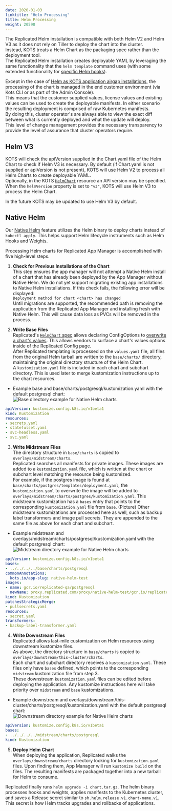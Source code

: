 ```yaml
---
date: 2020-01-03
linktitle: "Helm Processing"
title: Helm Processing
weight: 20590
---
```


The Replicated Helm installation is compatible with both Helm V2 and Helm V3 as it does not rely on Tiller to deploy the chart into the cluster.  
Instead, KOTS treats a Helm Chart as the packaging spec rather than the deployment tool.  
The Replicated Helm installation creates deployable YAML by leveraging the same functionality that the `helm template` command uses (with some extended functionality for [specific Helm hooks](/vendor/packaging/cleaning-up-jobs/#helm-charts)).

Except in the case of [Helm as KOTS application airgap installations](/vendor/helm/helm-airgap-builder), the processing of the chart is managed in the end customer environment (via Kots CLI or as part of the Admin Console).  
This means that the customer supplied values, license values and existing values can be used to create the deployable manifests. In either scenario the resulting deployment is comprised of raw Kubernetes manifests.  
By doing this, cluster operator's are always able to view the exact diff between what is currently deployed and what the update will deploy.  
This level of change management provides the necessary transparency to provide the level of assurance that cluster operators require.

## Helm V3

KOTS will check the apiVersion supplied in the Chart.yaml file of the Helm Chart to check if Helm V3 is necessary. By default (if Chart.yaml is not supplied or apiVersion is not present), KOTS will use Helm V2 to process all Helm Charts to create deployable YAML.  
Optionally, in the KOTS [`HelmChart`](https://kots.io/reference/v1beta1/helmchart/) resource an API version may be specified. When the `helmVersion` property is set to `"v3"`, KOTS will use Helm V3 to process the Helm Chart.

In the future KOTS may be updated to use Helm V3 by default.

## Native Helm

Our [Native Helm](https://kots.io/vendor/helm/using-native-helm-charts/) feature utilizes the Helm binary to deploy charts instead of `kubectl apply`. This helps support Helm lifecycle instruments such as Helm Hooks and Weights. 

Processing Helm charts for Replicated App Manager is accomplished with five high-level steps.

1) **Check for Previous Installations of the Chart**  
This step ensures the app manager will not attempt a Native Helm install of a chart that has already been deployed by the App Manager without Native Helm. We do not yet support migrating existing app installations to Native Helm installations. If this check fails, the following error will be displayed:  
`Deployment method for chart <chart> has changed`  
Until migrations are supported, the recommended path is removing the application from the Replicated App Manager and installing fresh with Native Helm. This will cause data loss as PVCs will be removed in the process.
   
   
2) **Write Base Files**  
Replicated's [`HelmChart` spec](https://kots.io/reference/v1beta1/helmchart/) allows declaring ConfigOptions to [overwrite a chart's values](https://kots.io/reference/v1beta1/helmchart/#values). This allows vendors to surface a chart's values options inside of the Replicated Config page.  
After Replicated templating is processed on the `values.yaml` file, all files from the original Helm tarball are written to the `base/charts/` directory, maintaining the original directory structure of the Helm Chart.  
A `kustomization.yaml` file is included in each chart and subchart directory. This is used later to merge kustomization instructions up to the chart resources.

* Example base and base/charts/postgresql/kustomization.yaml with the default postgresql chart:  
![Base directory example for Native Helm charts](/images/native-helm-base.png)

```yaml
apiVersion: kustomize.config.k8s.io/v1beta1
kind: Kustomization
resources:
- secrets.yaml
- statefulset.yaml
- svc-headless.yaml
- svc.yaml
```
   
   
3) **Write Midstream Files**  
The directory structure in `base/charts` is copied to `overlays/midstream/charts`.  
Replicated searches all manifests for private images. These images are added to a `kustomization.yaml` file, which is written at the chart or subchart level matching the resource being kustomized.  
For example, if the postgres image is found at `base/charts/postgres/templates/deployment.yaml`, the `kustomization.yaml` to overwrite the image will be added to `overlays/midstream/charts/postgres/kustomization.yaml`.  This midstream kustomization has a `bases` entry that points to the corresponding `kustomization.yaml` file from `base`. (Picture)
Other midstream kustomizations are processed here as well, such as backup label transformers and image pull secrets. They are appended to the same file as above for each chart and subchart.

* Example midstream and overlays/midstream/charts/postgresql/kustomization.yaml with the default postgresql chart:  
![Midstream directory example for Native Helm charts](/images/native-helm-midstream.png)

```yaml
apiVersion: kustomize.config.k8s.io/v1beta1
bases:
- ../../../../base/charts/postgresql
commonAnnotations:
  kots.io/app-slug: native-helm-test
images:
- name: gcr.io/replicated-qa/postgresql
  newName: proxy.replicated.com/proxy/native-helm-test/gcr.io/replicated-qa/postgresql
kind: Kustomization
patchesStrategicMerge:
- pullsecrets.yaml
resources:
- secret.yaml
transformers:
- backup-label-transformer.yaml
```
   
   
4) **Write Downstream Files**  
Replicated allows last-mile customization on Helm resources using downstream kustomize files.  
As above, the directory structure in `base/charts` is copied to `overlays/downstream/this-cluster/charts`.  
Each chart and subchart directory receives a `kustomization.yaml`. These files only have `bases` defined, which points to the corresponding `midstream` kustomization file from step 3.  
These downstream `kustomization.yaml` files can be edited before deploying the application. Any kustomize instructions here will take priority over `midstream` and `base` kustomizations.

* Example downstream and overlays/downstream/this-cluster/charts/postgresql/kustomization.yaml with the default postgresql chart:  
![Downstream directory example for Native Helm charts](/images/native-helm-downstream.png)

```yaml
apiVersion: kustomize.config.k8s.io/v1beta1
bases:
- ../../../../midstream/charts/postgresql
kind: Kustomization

```
   

5) **Deploy Helm Chart**  
When deploying the application, Replicated walks the `overlays/downstream/charts` directory looking for `kustomization.yaml` files. Upon finding them, App Manager will run `kustomize build` on the files. The resulting manifests are packaged together into a new tarball for Helm to consume.

Replicated finally runs `helm upgrade -i chart.tar.gz`. The helm binary processes hooks and weights, applies manifests to the Kubernetes cluster, and saves a Release secret similar to `sh.helm.release.v1.chart-name.v1`. This secret is how Helm tracks upgrades and rollbacks of applications.